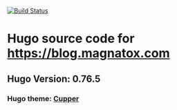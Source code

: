 [![Build Status](https://drone.magnatox.com/api/badges/tonymmm1/blog.magnatox.com/status.svg)](https://drone.magnatox.com/tonymmm1/blog.magnatox.com)

# Hugo source code for https://blog.magnatox.com

## Hugo Version: 0.76.5

### Hugo theme: [Cupper](https://themes.gohugo.io/cupper-hugo-theme/)
